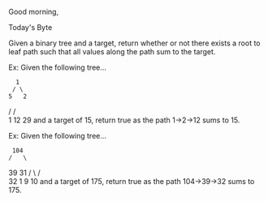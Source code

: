 Good morning,

Today's Byte

Given a binary tree and a target, return whether or not there exists a root to leaf path such that all values along the path sum to the target.

Ex: Given the following tree…

      1
     / \
    5   2
   /   / \
  1  12   29
and a target of 15, return true as the path 1->2->12 sums to 15.

Ex: Given the following tree…

     104
    /   \
  39     31
 / \    /  \
32  1  9    10
and a target of 175, return true as the path 104->39->32 sums to 175.